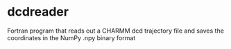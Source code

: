 # dcdreader
Fortran program that reads out a CHARMM dcd trajectory file and saves the coordinates in the NumPy .npy binary format

